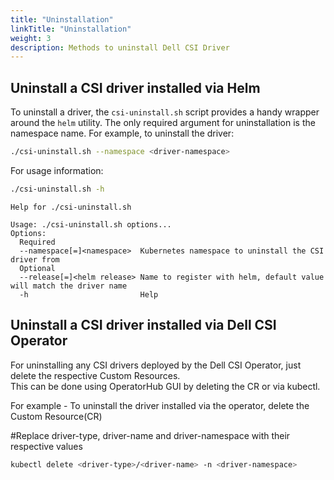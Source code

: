 ```yaml
---
title: "Uninstallation"
linkTitle: "Uninstallation"
weight: 3
description: Methods to uninstall Dell CSI Driver
---
```


## Uninstall a CSI driver installed via Helm

To uninstall a driver, the `csi-uninstall.sh` script provides a handy wrapper around the `helm` utility. The only required argument for uninstallation is the namespace name. For example, to uninstall the driver:

```bash
./csi-uninstall.sh --namespace <driver-namespace>
```

For usage information:
```bash
./csi-uninstall.sh -h
```
```
Help for ./csi-uninstall.sh

Usage: ./csi-uninstall.sh options...
Options:
  Required
  --namespace[=]<namespace>  Kubernetes namespace to uninstall the CSI driver from
  Optional
  --release[=]<helm release> Name to register with helm, default value will match the driver name
  -h                         Help
```

## Uninstall a CSI driver installed via Dell CSI Operator

For uninstalling any CSI drivers deployed by the Dell CSI Operator, just delete the respective Custom Resources.  
This can be done using OperatorHub GUI by deleting the CR or via kubectl.
    
For example - To uninstall the driver installed via the operator, delete the Custom Resource(CR)

#Replace driver-type, driver-name and driver-namespace with their respective values
```bash
kubectl delete <driver-type>/<driver-name> -n <driver-namespace>
```
